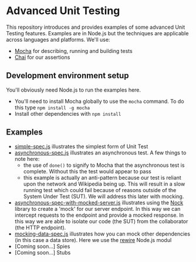 # Advanced Unit Testing

This repository introduces and provides examples of some advanced Unit Testing features. Examples are in Node.js but the techniques are applicable across languages and platforms. We'll use: 

* [Mocha](https://mochajs.org) for describing, running and building tests
* [Chai](http://www.chaijs.com) for our assertions

## Development environment setup

You'll obviously need Node.js to run the examples here.

* You'll need to install Mocha globally to use the `mocha` command. To do this type `npm install -g mocha`
* Install other dependencies with `npm install`

## Examples

* [simple-spec.js](test/simple-spec.js) illustrates the simplest form of Unit Test
* [asynchronous-spec.js](test/asynchronous-spec.js) illustrates an asynchronous test. A few things to note here:
    * the use of `done()` to signify to Mocha that the asynchronous test is complete. Without this the test would appear to pass 
    * this example is actually an anti-pattern because our test is reliant upon the network and Wikipedia being up. This will result in a slow running test which could fail because of reasons outside of the System Under Test (SUT). We will address this later with mocking.
* [asynchronous-spec-with-mocked-server.js](test/asynchronous-spec-with-mocked-server-spec.js) illustrates using the [Nock](https://github.com/node-nock/nock) library to create a 'mock' for our server endpoint. In this way we can intercept requests to the endpoint and provide a mocked response. In this way we are able to isolate our code (the SUT) from the collaborator (the HTTP endpoint).
* [mocking-data-spec.js](test/mocking-data-spec.js) illustrates how you can mock other dependencies (in this case a data store). Here we use the [rewire](https://github.com/jhnns/rewire) Node.js modul
* [Coming soon...] Spies
* [Coming soon...] Stubs